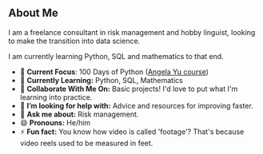 ## About Me

I am a freelance consultant in risk management and hobby linguist, looking to make the transition into data science. 

I am currently learning Python, SQL and mathematics to that end.

- 🔭 **Current Focus**: 100 Days of Python ([Angela Yu course](https://www.udemy.com/course/100-days-of-code))
- 🌱 **Currently Learning:** Python, SQL, Mathematics
- 👯 **Collaborate With Me On:** Basic projects! I'd love to put what I'm learning into practice.
- 🤔 **I’m looking for help with:** Advice and resources for improving faster.
- 💬 **Ask me about:** Risk management.
- 😄 **Pronouns:** He/him
- ⚡ **Fun fact:** You know how video is called 'footage'? That's because video reels used to be measured in feet.
